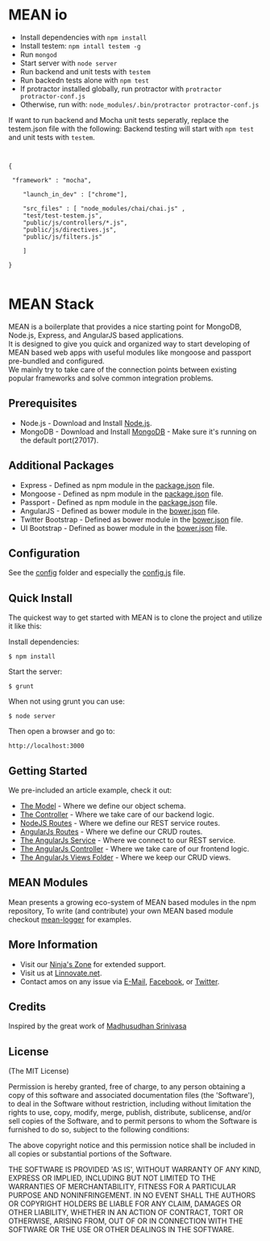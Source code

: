 # MEAN io 

* Install dependencies with `npm install`
* Install testem: `npm intall testem -g`
* Run `mongod`
* Start server with `node server`
* Run backend and unit tests with `testem`
* Run backedn tests alone with `npm test`
* If protractor installed globally, run protractor with `protractor protractor-conf.js`
* Otherwise, run with: `node_modules/.bin/protractor protractor-conf.js`



If want to run backend and Mocha unit tests seperatly, replace the testem.json file with the following:
Backend testing will start with `npm test` and unit tests with `testem`.

```


{

 "framework" : "mocha",

	"launch_in_dev" : ["chrome"],

	"src_files" : [ "node_modules/chai/chai.js" ,
	"test/test-testem.js",
	"public/js/controllers/*.js",
	"public/js/directives.js",
	"public/js/filters.js"

	]

}


```

# MEAN Stack

MEAN is a boilerplate that provides a nice starting point for MongoDB, Node.js, Express, and AngularJS based applications.  
It is designed to give you quick and organized way to start developing of MEAN based web apps with useful modules like mongoose and passport pre-bundled and configured.  
We mainly try to take care of the connection points between existing popular frameworks and solve common integration problems.  

## Prerequisites
* Node.js - Download and Install [Node.js](http://www.nodejs.org/).
* MongoDB - Download and Install [MongoDB](http://www.mongodb.org/) - Make sure it's running on the default port(27017).

## Additional Packages
* Express - Defined as npm module in the [package.json](package.json) file.
* Mongoose - Defined as npm module in the [package.json](package.json) file.
* Passport - Defined as npm module in the [package.json](package.json) file.
* AngularJS - Defined as bower module in the [bower.json](bower.json) file.
* Twitter Bootstrap - Defined as bower module in the [bower.json](bower.json) file.
* UI Bootstrap - Defined as bower module in the [bower.json](bower.json) file.

## Configuration
See the [config](config/) folder and especially the [config.js](config/config.js) file.

## Quick Install

 The quickest way to get started with MEAN is to clone the project and utilize it like this:

  Install dependencies:

    $ npm install

  Start the server:

    $ grunt

  When not using grunt you can use:

    $ node server

  Then open a browser and go to:
    
    http://localhost:3000
    
## Getting Started
  We pre-included an article example, check it out:
  * [The Model](app/models/article.js) - Where we define our object schema.
  * [The Controller](app/controllers/articles.js) - Where we take care of our backend logic.
  * [NodeJS Routes](config/routes.js) - Where we define our REST service routes.
  * [AngularJs Routes](public/js/config.js) - Where we define our CRUD routes.
  * [The AngularJs Service](public/js/services/articles.js) - Where we connect to our REST service.
  * [The AngularJs Controller](public/js/controllers/articles.js) - Where we take care of  our frontend logic.
  * [The AngularJs Views Folder](public/views/articles) - Where we keep our CRUD views.



## MEAN Modules
   Mean presents a growing eco-system of MEAN based modules in the npm repository, To write (and contribute) your own MEAN based module checkout [mean-logger](https://npmjs.org/package/mean-logger) for examples.
  

## More Information

  * Visit our [Ninja's Zone](http://www.meanleanstartupmachine.com/) for extended support.
  * Visit us at [Linnovate.net](http://www.linnovate.net/).
  * Contact amos on any issue via [E-Mail](mailto:mail@amoshaviv.com), [Facebook](http://www.facebook.com/amoshaviv), or [Twitter](http://www.twitter.com/amoshaviv).

## Credits
Inspired by the great work of [Madhusudhan Srinivasa](https://github.com/madhums/)

## License

(The MIT License)

Permission is hereby granted, free of charge, to any person obtaining
a copy of this software and associated documentation files (the
'Software'), to deal in the Software without restriction, including
without limitation the rights to use, copy, modify, merge, publish,
distribute, sublicense, and/or sell copies of the Software, and to
permit persons to whom the Software is furnished to do so, subject to
the following conditions:

The above copyright notice and this permission notice shall be
included in all copies or substantial portions of the Software.

THE SOFTWARE IS PROVIDED 'AS IS', WITHOUT WARRANTY OF ANY KIND,
EXPRESS OR IMPLIED, INCLUDING BUT NOT LIMITED TO THE WARRANTIES OF
MERCHANTABILITY, FITNESS FOR A PARTICULAR PURPOSE AND NONINFRINGEMENT.
IN NO EVENT SHALL THE AUTHORS OR COPYRIGHT HOLDERS BE LIABLE FOR ANY
CLAIM, DAMAGES OR OTHER LIABILITY, WHETHER IN AN ACTION OF CONTRACT,
TORT OR OTHERWISE, ARISING FROM, OUT OF OR IN CONNECTION WITH THE
SOFTWARE OR THE USE OR OTHER DEALINGS IN THE SOFTWARE.
